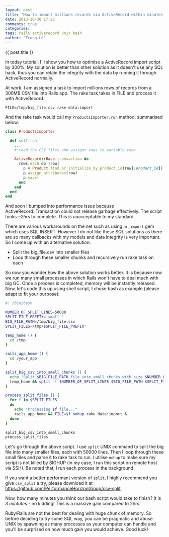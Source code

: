 ```yaml
---
layout: post
title: "How to import millions records via ActiveRecord within minutes not hours"
date: 2013-10-30 17:23
comments: true
categories:
tags: rails activerecord unix bash
author: "Trung Lê"
---
```


{{ post.title }}

In today tutorial, I'll show you how to optimise a ActiveRecord import script by 300%. My solution is better than other solution as it doesn't use any SQL hack, thus you can retain the integrity with the data by running it through ActiveRecord normally.

<!--more-->

At work, I am assigned a task to import millions rows of records from a 300MB CSV file into Rails app. The rake task takes in FILE and process it with ActiveRecord.

```
FILE=/tmp/big_file.csv rake data:import
```

And the rake task would call my `ProductsImporter.run` method, summarised below:

```ruby
class ProductsImporter

  def self.run
    ...
    # read the CSV files and assigns rows to variable rows

    ActiveRecord::Base.transaction do
      rows.each do |row|
        p = Product.find_or_initialize_by_product_id(row[:product_id])
        p.assign_attributes(row)
        p.save!
      end
    end
  end
end
```

And soon I bumped into performance issue because ActiveRecord::Transaction could not release garbage effectively. The script tooks *~2hrs* to complete. This is unacceptable to my standard.

There are various workarounds on the net such as using `ar_import` gem which uses SQL INSERT. However I do not like these SQL solutions as there are so many callbacks with my models and data integrity is very important. So I come up with an alternative solution:

* Split the big_file.csv into smaller files
* Loop through these smaller chunks and recursively run rake task on each

So now you wonder how the above solution works better. It is because now we run many small processes in which Rails won't have to deal much with big GC. Once a process is completed, memory will be instantly released. Now, let's code this up using shell script, I chose bash as example (please adapt to fit your purpose):

```bash
#! /bin/bash

NUMBER_OF_SPLIT_LINES=50000
SPLIT_FILE_PREFIX='small_'
BIG_FILE_PATH=/tmp/big_file.csv
SPLIT_FILES=/tmp/$SPLIT_FILE_PREFIX*

temp_home () {
  cd /tmp
}

rails_app_home () {
  cd /your_app
}

split_big_csv_into_small_chunks () {
  echo "Split $BIG_FILE_PATH file into small chunks with size $NUMBER_OF_SPLIT_LINES lines..."
  temp_home && split -l $NUMBER_OF_SPLIT_LINES $BIG_FILE_PATH $SPLIT_FILE_PREFIX
}

process_split_files () {
  for f in $SPLIT_FILES
  do
    echo "Processing $f file..."
    rails_app_home && FILE=$f nohup rake data:import &
  done
}

split_big_csv_into_small_chunks
process_split_files
```

Let's go through the above script. I use `split` UNIX command to split the big file into many smaller files, each with 50000 lines. Then I loop through these small files and parse it to rake task to run. I utilise `nohup` to make sure my script is not killed by SIGHUP (in my case, I run this script on remote host via SSH). Be noted that, I run each process in the background.

If you want a better performant version of `split`, I highly recommend you give `csv_split` a try, please download it at https://github.com/PerformanceHorizonGroup/csv-split.

Now, how many minutes you think our bash script would take to finish? It is *3 mintutes* - no kidding! This is a massive gain compared to 2hrs.

Ruby/Rails are not the best for dealing with huge chunk of memory. So before deciding to try some SQL way, you can be pragmatic and abuse UNIX by spawning as many processes as your computer can handle and you'll be surprised on how much gain you would achieve. Good luck!